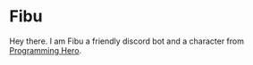 # Fibu

Hey there. I am Fibu a friendly discord bot and a character from [Programming Hero](https://www.programming-hero.com).
